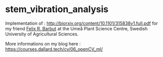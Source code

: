 # stem_vibration_analysis
Implementation of : http://biorxiv.org/content/10.1101/315838v1.full.pdf for my friend [Felix R. Barbut](https://www.researchgate.net/scientific-contributions/Felix-R-Barbut-2186828810) at the Umeå Plant Science Centre, Swedish University of Agricultural Sciences. 

More informations on my blog here : https://courses.dallard.tech/cv/06_openCV_ml/
